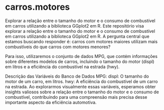# carros.motores
Explorar a relação entre o tamanho do motor e o consumo de combustível em carros utilizando a biblioteca GGplot2 em R.
Este repositório visa explorar a relação entre o tamanho do motor e o consumo de combustível em carros utilizando a biblioteca GGplot2 em R. A pergunta central que estamos buscando responder é: carros com motores maiores utilizam mais combustíveis do que carros com motores menores?

Para isso, utilizaremos o conjunto de dados MPG, que contém informações sobre diferentes modelos de carros, incluindo o tamanho do motor (displ) em litros e a eficiência do combustível na estrada (hwy).

Descrição das Variáveis do Banco de Dados MPG:
displ: O tamanho do motor de um carro, em litros.
hwy: A eficiência do combustível de um carro na estrada.
Ao explorarmos visualmente essas variáveis, esperamos obter insights valiosos sobre a relação entre o tamanho do motor e o consumo de combustível, contribuindo para uma compreensão mais precisa desse importante aspecto da eficiência automotiva.
